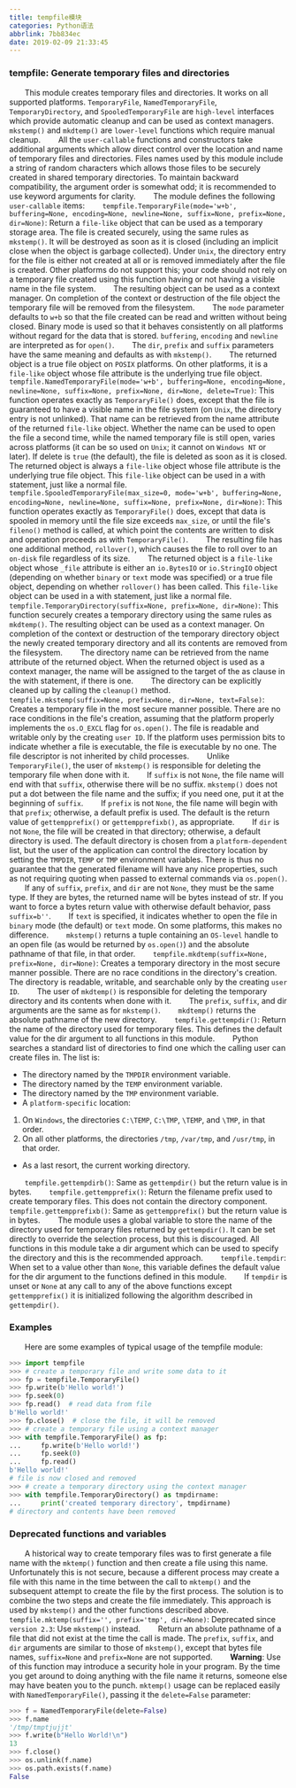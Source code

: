 ```yaml
---
title: tempfile模块
categories: Python语法
abbrlink: 7bb834ec
date: 2019-02-09 21:33:45
---
```

### tempfile: Generate temporary files and directories

&emsp;&emsp;This module creates temporary files and directories. It works on all supported platforms. `TemporaryFile`, `NamedTemporaryFile`, `TemporaryDirectory`, and `SpooledTemporaryFile` are `high-level` interfaces which provide automatic cleanup and can be used as context managers. `mkstemp()` and `mkdtemp()` are `lower-level` functions which require manual cleanup.<!--more-->
&emsp;&emsp;All the `user-callable` functions and constructors take additional arguments which allow direct control over the location and name of temporary files and directories. Files names used by this module include a string of random characters which allows those files to be securely created in shared temporary directories. To maintain backward compatibility, the argument order is somewhat odd; it is recommended to use keyword arguments for clarity.
&emsp;&emsp;The module defines the following `user-callable` items:
&emsp;&emsp;`tempfile.TemporaryFile(mode='w+b', buffering=None, encoding=None, newline=None, suffix=None, prefix=None, dir=None)`: Return a `file-like` object that can be used as a temporary storage area. The file is created securely, using the same rules as `mkstemp()`. It will be destroyed as soon as it is closed (including an implicit close when the object is garbage collected). Under `Unix`, the directory entry for the file is either not created at all or is removed immediately after the file is created. Other platforms do not support this; your code should not rely on a temporary file created using this function having or not having a visible name in the file system.
&emsp;&emsp;The resulting object can be used as a context manager. On completion of the context or destruction of the file object the temporary file will be removed from the filesystem.
&emsp;&emsp;The `mode` parameter defaults to `w+b` so that the file created can be read and written without being closed. Binary mode is used so that it behaves consistently on all platforms without regard for the data that is stored. `buffering`, `encoding` and `newline` are interpreted as for `open()`.
&emsp;&emsp;The `dir`, `prefix` and `suffix` parameters have the same meaning and defaults as with `mkstemp()`.
&emsp;&emsp;The returned object is a true file object on `POSIX` platforms. On other platforms, it is a `file-like` object whose file attribute is the underlying true file object.
&emsp;&emsp;`tempfile.NamedTemporaryFile(mode='w+b', buffering=None, encoding=None, newline=None, suffix=None, prefix=None, dir=None, delete=True)`: This function operates exactly as `TemporaryFile()` does, except that the file is guaranteed to have a visible name in the file system (on `Unix`, the directory entry is not unlinked). That name can be retrieved from the name attribute of the returned `file-like` object. Whether the name can be used to open the file a second time, while the named temporary file is still open, varies across platforms (it can be so used on `Unix`; it cannot on `Windows NT` or later). If delete is `true` (the default), the file is deleted as soon as it is closed. The returned object is always a `file-like` object whose file attribute is the underlying true file object. This `file-like` object can be used in a with statement, just like a normal file.
&emsp;&emsp;`tempfile.SpooledTemporaryFile(max_size=0, mode='w+b', buffering=None, encoding=None, newline=None, suffix=None, prefix=None, dir=None)`: This function operates exactly as `TemporaryFile()` does, except that data is spooled in memory until the file size exceeds `max_size`, or until the file's `fileno()` method is called, at which point the contents are written to disk and operation proceeds as with `TemporaryFile()`.
&emsp;&emsp;The resulting file has one additional method, `rollover()`, which causes the file to roll over to an `on-disk` file regardless of its size.
&emsp;&emsp;The returned object is a `file-like` object whose `_file` attribute is either an `io.BytesIO` or `io.StringIO` object (depending on whether `binary` or `text` mode was specified) or a true file object, depending on whether `rollover()` has been called. This `file-like` object can be used in a with statement, just like a normal file.
&emsp;&emsp;`tempfile.TemporaryDirectory(suffix=None, prefix=None, dir=None)`: This function securely creates a temporary directory using the same rules as `mkdtemp()`. The resulting object can be used as a context manager. On completion of the context or destruction of the temporary directory object the newly created temporary directory and all its contents are removed from the filesystem.
&emsp;&emsp;The directory name can be retrieved from the name attribute of the returned object. When the returned object is used as a context manager, the name will be assigned to the target of the as clause in the with statement, if there is one.
&emsp;&emsp;The directory can be explicitly cleaned up by calling the `cleanup()` method.
&emsp;&emsp;`tempfile.mkstemp(suffix=None, prefix=None, dir=None, text=False)`: Creates a temporary file in the most secure manner possible. There are no race conditions in the file's creation, assuming that the platform properly implements the `os.O_EXCL` flag for `os.open()`. The file is readable and writable only by the creating `user ID`. If the platform uses permission bits to indicate whether a file is executable, the file is executable by no one. The file descriptor is not inherited by child processes.
&emsp;&emsp;Unlike `TemporaryFile()`, the user of `mkstemp()` is responsible for deleting the temporary file when done with it.
&emsp;&emsp;If `suffix` is not `None`, the file name will end with that `suffix`, otherwise there will be no suffix. `mkstemp()` does not put a dot between the file name and the suffix; if you need one, put it at the beginning of `suffix`.
&emsp;&emsp;If `prefix` is not `None`, the file name will begin with that `prefix`; otherwise, a default prefix is used. The default is the return value of `gettempprefix()` or `gettempprefixb()`, as appropriate.
&emsp;&emsp;If `dir` is not `None`, the file will be created in that directory; otherwise, a default directory is used. The default directory is chosen from a `platform-dependent` list, but the user of the application can control the directory location by setting the `TMPDIR`, `TEMP` or `TMP` environment variables. There is thus no guarantee that the generated filename will have any nice properties, such as not requiring quoting when passed to external commands via `os.popen()`.
&emsp;&emsp;If any of `suffix`, `prefix`, and `dir` are not `None`, they must be the same type. If they are bytes, the returned name will be bytes instead of str. If you want to force a bytes return value with otherwise default behavior, pass `suffix=b''`.
&emsp;&emsp;If `text` is specified, it indicates whether to open the file in `binary` mode (the default) or `text` mode. On some platforms, this makes no difference.
&emsp;&emsp;`mkstemp()` returns a tuple containing an `OS-level` handle to an open file (as would be returned by `os.open()`) and the absolute pathname of that file, in that order.
&emsp;&emsp;`tempfile.mkdtemp(suffix=None, prefix=None, dir=None)`: Creates a temporary directory in the most secure manner possible. There are no race conditions in the directory's creation. The directory is readable, writable, and searchable only by the creating `user ID`.
&emsp;&emsp;The user of `mkdtemp()` is responsible for deleting the temporary directory and its contents when done with it.
&emsp;&emsp;The `prefix`, `suffix`, and dir arguments are the same as for `mkstemp()`.
&emsp;&emsp;`mkdtemp()` returns the absolute pathname of the new directory.
&emsp;&emsp;`tempfile.gettempdir()`: Return the name of the directory used for temporary files. This defines the default value for the dir argument to all functions in this module.
&emsp;&emsp;Python searches a standard list of directories to find one which the calling user can create files in. The list is:

- The directory named by the `TMPDIR` environment variable.
- The directory named by the `TEMP` environment variable.
- The directory named by the `TMP` environment variable.
- A `platform-specific` location:

1. On `Windows`, the directories `C:\TEMP`, `C:\TMP`, `\TEMP`, and `\TMP`, in that order.
2. On all other platforms, the directories `/tmp`, `/var/tmp`, and `/usr/tmp`, in that order.

- As a last resort, the current working directory.

&emsp;&emsp;`tempfile.gettempdirb()`: Same as `gettempdir()` but the return value is in bytes.
&emsp;&emsp;`tempfile.gettempprefix()`: Return the filename prefix used to create temporary files. This does not contain the directory component.
&emsp;&emsp;`tempfile.gettempprefixb()`: Same as `gettempprefix()` but the return value is in bytes.
&emsp;&emsp;The module uses a global variable to store the name of the directory used for temporary files returned by `gettempdir()`. It can be set directly to override the selection process, but this is discouraged. All functions in this module take a dir argument which can be used to specify the directory and this is the recommended approach.
&emsp;&emsp;`tempfile.tempdir`: When set to a value other than `None`, this variable defines the default value for the dir argument to the functions defined in this module.
&emsp;&emsp;If `tempdir` is unset or `None` at any call to any of the above functions except `gettempprefix()` it is initialized following the algorithm described in `gettempdir()`.

### Examples

&emsp;&emsp;Here are some examples of typical usage of the tempfile module:

``` python
>>> import tempfile
>>> # create a temporary file and write some data to it
>>> fp = tempfile.TemporaryFile()
>>> fp.write(b'Hello world!')
>>> fp.seek(0)
>>> fp.read()  # read data from file
b'Hello world!'
>>> fp.close()  # close the file, it will be removed
>>> # create a temporary file using a context manager
>>> with tempfile.TemporaryFile() as fp:
...     fp.write(b'Hello world!')
...     fp.seek(0)
...     fp.read()
b'Hello world!'
# file is now closed and removed
>>> # create a temporary directory using the context manager
>>> with tempfile.TemporaryDirectory() as tmpdirname:
...     print('created temporary directory', tmpdirname)
# directory and contents have been removed
```

### Deprecated functions and variables

&emsp;&emsp;A historical way to create temporary files was to first generate a file name with the `mktemp()` function and then create a file using this name. Unfortunately this is not secure, because a different process may create a file with this name in the time between the call to `mktemp()` and the subsequent attempt to create the file by the first process. The solution is to combine the two steps and create the file immediately. This approach is used by `mkstemp()` and the other functions described above.
&emsp;&emsp;`tempfile.mktemp(suffix='', prefix='tmp', dir=None)`: Deprecated since `version 2.3`: Use `mkstemp()` instead.
&emsp;&emsp;Return an absolute pathname of a file that did not exist at the time the call is made. The `prefix`, `suffix`, and `dir` arguments are similar to those of `mkstemp()`, except that bytes file names, `suffix=None` and `prefix=None` are not supported.
&emsp;&emsp;**Warning**: Use of this function may introduce a security hole in your program. By the time you get around to doing anything with the file name it returns, someone else may have beaten you to the punch. `mktemp()` usage can be replaced easily with `NamedTemporaryFile()`, passing it the `delete=False` parameter:

``` python
>>> f = NamedTemporaryFile(delete=False)
>>> f.name
'/tmp/tmptjujjt'
>>> f.write(b"Hello World!\n")
13
>>> f.close()
>>> os.unlink(f.name)
>>> os.path.exists(f.name)
False
```